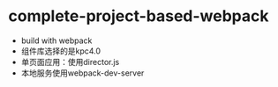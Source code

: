 # complete-project-based-webpack
* build with webpack
* 组件库选择的是kpc4.0
* 单页面应用：使用director.js
* 本地服务使用webpack-dev-server

